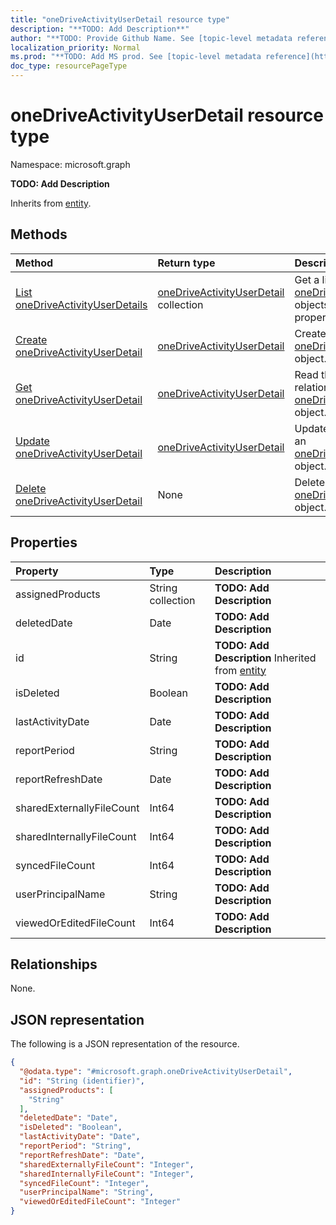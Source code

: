 ```yaml
---
title: "oneDriveActivityUserDetail resource type"
description: "**TODO: Add Description**"
author: "**TODO: Provide Github Name. See [topic-level metadata reference](https://msgo.azurewebsites.net/add/document/guidelines/metadata.html#topic-level-metadata)**"
localization_priority: Normal
ms.prod: "**TODO: Add MS prod. See [topic-level metadata reference](https://msgo.azurewebsites.net/add/document/guidelines/metadata.html#topic-level-metadata)**"
doc_type: resourcePageType
---
```


# oneDriveActivityUserDetail resource type

Namespace: microsoft.graph



**TODO: Add Description**


Inherits from [entity](../resources/entity.md).

## Methods
|Method|Return type|Description|
|:---|:---|:---|
|[List oneDriveActivityUserDetails](../api/onedriveactivityuserdetail-list.md)|[oneDriveActivityUserDetail](../resources/onedriveactivityuserdetail.md) collection|Get a list of the [oneDriveActivityUserDetail](../resources/onedriveactivityuserdetail.md) objects and their properties.|
|[Create oneDriveActivityUserDetail](../api/onedriveactivityuserdetail-create.md)|[oneDriveActivityUserDetail](../resources/onedriveactivityuserdetail.md)|Create a new [oneDriveActivityUserDetail](../resources/onedriveactivityuserdetail.md) object.|
|[Get oneDriveActivityUserDetail](../api/onedriveactivityuserdetail-get.md)|[oneDriveActivityUserDetail](../resources/onedriveactivityuserdetail.md)|Read the properties and relationships of an [oneDriveActivityUserDetail](../resources/onedriveactivityuserdetail.md) object.|
|[Update oneDriveActivityUserDetail](../api/onedriveactivityuserdetail-update.md)|[oneDriveActivityUserDetail](../resources/onedriveactivityuserdetail.md)|Update the properties of an [oneDriveActivityUserDetail](../resources/onedriveactivityuserdetail.md) object.|
|[Delete oneDriveActivityUserDetail](../api/onedriveactivityuserdetail-delete.md)|None|Deletes an [oneDriveActivityUserDetail](../resources/onedriveactivityuserdetail.md) object.|

## Properties
|Property|Type|Description|
|:---|:---|:---|
|assignedProducts|String collection|**TODO: Add Description**|
|deletedDate|Date|**TODO: Add Description**|
|id|String|**TODO: Add Description** Inherited from [entity](../resources/entity.md)|
|isDeleted|Boolean|**TODO: Add Description**|
|lastActivityDate|Date|**TODO: Add Description**|
|reportPeriod|String|**TODO: Add Description**|
|reportRefreshDate|Date|**TODO: Add Description**|
|sharedExternallyFileCount|Int64|**TODO: Add Description**|
|sharedInternallyFileCount|Int64|**TODO: Add Description**|
|syncedFileCount|Int64|**TODO: Add Description**|
|userPrincipalName|String|**TODO: Add Description**|
|viewedOrEditedFileCount|Int64|**TODO: Add Description**|

## Relationships
None.

## JSON representation
The following is a JSON representation of the resource.
<!-- {
  "blockType": "resource",
  "keyProperty": "id",
  "@odata.type": "microsoft.graph.oneDriveActivityUserDetail",
  "baseType": "microsoft.graph.entity",
  "openType": false
}
-->
``` json
{
  "@odata.type": "#microsoft.graph.oneDriveActivityUserDetail",
  "id": "String (identifier)",
  "assignedProducts": [
    "String"
  ],
  "deletedDate": "Date",
  "isDeleted": "Boolean",
  "lastActivityDate": "Date",
  "reportPeriod": "String",
  "reportRefreshDate": "Date",
  "sharedExternallyFileCount": "Integer",
  "sharedInternallyFileCount": "Integer",
  "syncedFileCount": "Integer",
  "userPrincipalName": "String",
  "viewedOrEditedFileCount": "Integer"
}
```

